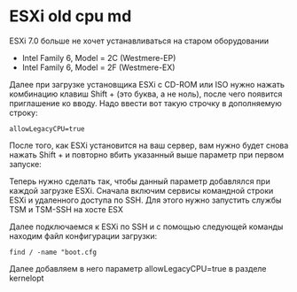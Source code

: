 # ESXi old cpu md

ESXi 7.0 больше не хочет устанавливаться на старом оборудовании

- Intel Family 6, Model = 2C (Westmere-EP)
- Intel Family 6, Model = 2F (Westmere-EX)

Далее при загрузке установщика ESXi с CD-ROM или ISO нужно нажать комбинацию клавиш Shift + <O> (это буква, а не ноль), после чего появится приглашение ко вводу. Надо ввести вот такую строчку в дополняемую строку:

```
allowLegacyCPU=true
```

После того, как ESXi установится на ваш сервер, вам нужно будет снова нажать Shift + <O> и повторно вбить указанный выше параметр при первом запуске:

Теперь нужно сделать так, чтобы данный параметр добавлялся при каждой загрузке ESXi. Сначала включим сервисы командной строки ESXi и удаленного доступа по SSH. Для этого нужно запустить службы TSM и TSM-SSH на хосте ESX

Далее подключаемся к ESXi по SSH и с помощью следующей команды находим файл конфигурации загрузки:

```
find / -name "boot.cfg
```

Далее добавляем в него параметр allowLegacyCPU=true в разделе kernelopt
